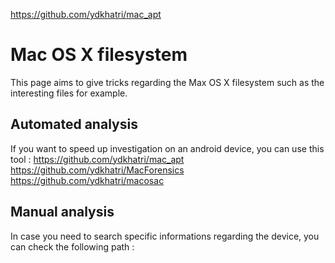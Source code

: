 https://github.com/ydkhatri/mac_apt
# Mac OS X filesystem
This page aims to give tricks regarding the Max OS X filesystem such as the interesting files for example.
## Automated analysis
If you want to speed up investigation on an android device, you can use this tool : 
https://github.com/ydkhatri/mac_apt
https://github.com/ydkhatri/MacForensics
https://github.com/ydkhatri/macosac

## Manual analysis
In case you need to search specific informations regarding the device, you can check the following path :